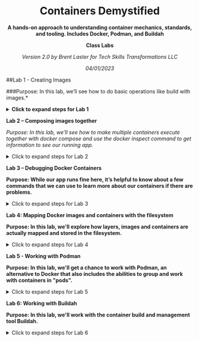 <div align="center">

<h1>Containers Demystified</h1>
<p><b>A hands-on approach to understanding container mechanics, standards, and tooling.  Includes Docker, Podman, and Buildah</b></p>

**Class Labs**
<p><i>Version 2.0 by Brent Laster for Tech Skills Transformations LLC</i></p>

_04/01/2023_
</div>


##Lab 1 - Creating Images

###Purpose:  In this lab, we’ll see how to do basic operations like build with images.*

<details>
<summary><b>Click to expand steps for Lab 1</b></summary>

1. If you haven't already, clone down the ctr-de repository from GitHub.

>
>       git clone https://github.com/skillrepos/ctr-de
>

2. Switch into the directory for our docker work.

>
>       cd roar-docker
>

3. Do an ls command and take a look at the files that we have in this directory.

>
>       ls
>

4. Take a moment and look at each of the files that start with “Dockerfile”.  See if you can understand what’s happening in them.

>
>       cat Dockerfile_roar_db_image
>       cat Dockerfile_roar_web_image
>          

5. Now let’s build our docker database image.  Type (or copy/paste) the following command: (Note that there is a space followed by a dot at the end of the command that must be there.)

>
>       docker build -f Dockerfile_roar_db_image -t roar-db .
>

6. Next build the image for the web piece.   This command is similar except it takes a build argument that is the war file in the directory that contains our previously built webapp.
(Note the space and dot at the end again.)

>
>       docker build -f Dockerfile_roar_web_image --build-arg  warFile=roar.war -t roar-web .
>

7. Now, let’s tag our two images with your user name for the docker.io or quay.io repositories. We’ll give them a tag of “v1” as opposed to the default tag that Docker provides of “latest”.

>
>       docker tag roar-web <your registry username>/roar-web:v1
>       docker tag roar-db <your registry username>/roar-db:v1
>
       
8. Do a docker images command to see the new images you’ve created.

>
>       docker images | grep roar
>
	
<p align="center">	
<b>END OF LAB</b>
</p>
</details>


**Lab 2 – Composing images together**

*Purpose: In this lab, we’ll see how to make multiple containers execute together with docker compose and use the docker inspect command to get information to see our running app.*
	
<details>
<summary>Click to expand steps for Lab 2</summary>	

1. Take a look at the docker compose file for our application and see if you can understand some of what it is doing.
	
>
>       cat docker-compose.yml
>
	
2. Run the following command to compose the two images together that we built in lab 1.

>	
>       docker-compose up
>
	
3. You should see the different processes running to create the containers and start the application running.  Take a look at the running containers that resulted from this command.

Note: We’ll leave the processes running in the first session, so open a second command prompt/terminal emulator and enter the command below.

>	
>       docker ps | grep roar
>

4. Make a note of the first 3 characters of the container id (first column) for the web container (row with roar-web in it).  You’ll need those for the next step.

5. Let’s find the web address so we can look at the running application.  To do this, we will search for the information via a docker inspect command.  Enter this command in the second terminal session, substituting in the characters from the container id from the step above for “<container id>” - the one for roar-web.   

(For example, if the line from docker ps showed this:

237a48a2aeb8        roar-web         "catalina.sh run"        About a minute ago   Up About a minute   0.0.0.0:8089->8080/tcp   

then <container id> could be “237”. Also note that “IPAddress” is case-sensitive.)

Make a note of the url that is returned.

>
>       docker inspect <container id> | grep IPAddress
>

6. Open a web browser and go to the url below, substituting  in the ip address from the step above for “<ip address>”. (Note the :8080 part added to the ip address)

>
>       http://<ip address>:8080/roar/
>

7.	You should see the running app on a screen like the following:

 
<p align="center">	
<b>END OF LAB</b>
</p>
</details>


**Lab 3 – Debugging Docker Containers**

**Purpose: While our app runs fine here, it’s helpful to know about a few commands that we can use to learn more about our containers if there are problems.**  

<details>
<summary>Click to expand steps for Lab 3</summary>
	
1.Let’s get a description of all of the attributes of our containers.  For these commands, use the same 3 character container id you used in step 2.  
Run the inspect command.   Take a moment to scroll around the output.

> 
>       docker inspect <container id> 
>
	
2. Now, let’s look at the logs from the running container.  Scroll around again and look at the output.  

>	
>       docker logs *<container id>* 
>

3. While we’re at it, let’s look at the history of the image (not the container).

>
>	docker history roar-web
>

4. Now, let’s suppose we wanted to take a look at the actual database that is being used for the app. This is a mysql database but we don’t have mysql installed on the VM.  So how can we do that?  Let’s connect into the container and use the mysql version within the container.  To do this we’ll use the “docker exec” command.  First find the container id of the db container.

>	
>       docker ps | grep roar-db
>

5. Make a note of the first 3 characters of the container id (first column) for the db container (row with roar-db in it).  You’ll need those for the next step.

6.  Now, let’s exec inside the container so we can look at the actual database.

>	
>	docker exec -it <container id> bash
>
	
Note that the last item on the command is the command we want to have running when we get inside the container – in this case the bash shell.

	
7.  Now, you’ll be inside the db container.   Check where you are with the pwd command and then let’s run the mysql command to connect to the database.  (Type these at the /# prompt.  Note no spaces between the options -u and -p and their arguments. You need only type the part in bold.)

>	
>	root@container-id:/# pwd
>	root@container-id:/# mysql -uadmin -padmin registry
>

(Here -u and -p are the userid and password respectively and registry is the database name.)


8.  You should now be at the “mysql>” prompt.   Run a couple of commands to see what tables we have and what is in the database. (Just type the parts in bold.)

>	
>	mysql> show tables;
>	mysql> select * from agents;
>

9. Exit out of mysql and then out of the container.

>	
>       mysql> exit
>       root@container-id:/# exit
>

10. Let’s go ahead and push our images over to our local registry so they’ll be ready for Kubernetes to use.
	
>	
>       docker push localhost:5000/roar-web:v1
>       docker push localhost:5000/roar-db:v1
>
	
11. Since we no longer need our docker containers running or the original images around, let’s go ahead and get rid of them with the commands below.

(Hint:  docker ps | grep roar  will let you find the ids more easily)

Stop the containers

>	
>	docker stop _<container id for roar-web>_
>	docker stop _<container id for roar-db>_
>
	
Remove the containers

>	
>	docker rm <container id for roar-web>
>	docker rm <container id for roar-db>
>
	
Remove the images

>	
>       docker rmi -f roar-web
>       docker rmi -f roar-db
>
	
<p align="center">	
<b>END OF LAB</b>
</p>
</details>

**Lab 4:  Mapping Docker images and containers with the filesystem**

**Purpose: In this lab, we'll explore how layers, images and containers are actually mapped and stored in the filesystem.**
	
<details>
<summary>Click to expand steps for Lab 4</summary>

1. First, we need to access the underlying storage area for Docker.  If you are running Docker on a Linux machine, you can open a terminal session to "/var/lib/docker".

If you are on a Windows or Mac system and have Docker Desktop installed, run the following command in a terminal.

>	
>       docker run -it --privileged --pid=host debian nsenter -t 1 -m -u -n -i sh
>
	
Now you should be able to change to the /var/lib/docker directory and see the files in that structure.

2. In another terminal session, let's run an interactive container based off of Ubuntu.

>	
>       docker run -ti ubuntu:18.04 bash
>
	
3. After pulling down an instance of the image, it will be started running for you and you'll be inside the image.  Let's make some simple changes so we can see how these are represented and stored in the underlying file system.  We'll delete one file, create a second one and then exit the container.

>	
>       # rm /etc/environment
>       # echo  new > /root/newfile.txt
>       # exit
>
	
4. Find the first 4 characters of the ubuntu container you were working with.  You can either get it from the previous steps or you can use a command like the one below to find it.

>	
>       docker ps -a | grep ubuntu
>
	
5. Install the "jq" tool if you don't have it from https://stedolan.github.io/jq/

6. Run a docker inspect command to find the underlying filesystem directories for the layers - using the first 4 characters from the container id and the jq tool to get the "graphdriver" data.

>	
>       docker inspect <first 4 chars of container id> | jq '.[0].GraphDriver.Data'
>

7. You should see output like the following.  Take note of the value for "UpperDir".  Select that and copy it.

{
  "LowerDir": "/var/lib/docker/overlay2/c19f1aa7797551da6701cfe5bb716665189d7191e4bc27ba503e6eb1d3a864cc-init/diff:/var/lib/docker/overlay2/4d037a0e2bb0f50d031382246c8374382fdd126b57960ff99d4b4c9be04cffd2/diff",
  "MergedDir": "/var/lib/docker/overlay2/c19f1aa7797551da6701cfe5bb716665189d7191e4bc27ba503e6eb1d3a864cc/merged",
  "UpperDir": "/var/lib/docker/overlay2/c19f1aa7797551da6701cfe5bb716665189d7191e4bc27ba503e6eb1d3a864cc/diff",
  "WorkDir": "/var/lib/docker/overlay2/c19f1aa7797551da6701cfe5bb716665189d7191e4bc27ba503e6eb1d3a864cc/work"
}


8. In the other terminal window, where you are in the /var/lib/docker directory, do an "ls" of that directory to see what's in the Docker filesystem location.

>	
>       ls <UpperDir path value copied from previous step>
>
	
The results should look something like this - showing the two top directories.

/ # ls /var/lib/docker/overlay2/c19f1aa7797551da6701cfe5bb716665189d7191e4bc27ba503e6eb1d3a864cc/diff
etc   root


9.  Now, take a look at the "etc" directory and you should see the file that was removed. 

> 	
>       ls <UpperDir path value copied from previous step>/etc
>
	
The results should look something like this showing the removed file.

/ # ls /var/lib/docker/overlay2/c19f1aa7797551da6701cfe5bb716665189d7191e4bc27ba503e6eb1d3a864cc/diff/etc
environment

10.  Next, look at the "root" directory and you should see the file that was created. 

>	
>       ls <UpperDir path value copied from previous step>/root
>
	
The results should look something like this showing the added file.

/ # ls /var/lib/docker/overlay2/c19f1aa7797551da6701cfe5bb716665189d7191e4bc27ba503e6eb1d3a864cc/diff/root
newfile.txt


11. If you want to see where the original image is stored, grab the second path under the "LowerDir" section (after the "init/diff:" piece).  It is highlighted below.

{
  "LowerDir": "/var/lib/docker/overlay2/c19f1aa7797551da6701cfe5bb716665189d7191e4bc27ba503e6eb1d3a864cc-init/diff:/var/lib/docker/overlay2/4d037a0e2bb0f50d031382246c8374382fdd126b57960ff99d4b4c9be04cffd2/diff",
  "MergedDir": "/var/lib/docker/overlay2/c19f1aa7797551da6701cfe5bb716665189d7191e4bc27ba503e6eb1d3a864cc/merged",
  "UpperDir": "/var/lib/docker/overlay2/c19f1aa7797551da6701cfe5bb716665189d7191e4bc27ba503e6eb1d3a864cc/diff",
  "WorkDir": "/var/lib/docker/overlay2/c19f1aa7797551da6701cfe5bb716665189d7191e4bc27ba503e6eb1d3a864cc/work"
}

12. You can do an "ls" on the path copied from the previous step and you'll see the original starting layer for the container.  You can also look at the "etc" and "root" directories to see the original state of those without the changes we made.

>	
>       ls <path value from 2nd part of LowerDir copied from previous step>
>
>       ls <path value from 2nd part of LowerDir copied from previous step>/root
>
>       ls <path value from 2nd part of LowerDir copied from previous step>/etc
>
	
<p align="center">	
<b>END OF LAB</b>
</p>
</details>

**Lab 5 - Working with Podman**

**Purpose: In this lab, we'll get a chance to work with Podman, an alternative to Docker that also includes the abilities to group and work with containers in "pods".**
	
<details>
<summary>Click to expand steps for Lab 5</summary>

1. If you haven't already, go ahead and install podman according to the instructions for your platform. See instructions at https://podman.io/getting-started/installation

2. On non-linux machines, you can run podman via a container or via the podman virtual machine. The command to run via a container is shown in part A below.  If you choose to use the virtual machine, you will need to do the two instructions shown in part B below.

A. Running in a container

>	
>       docker run -it --device /dev/fuse:rw --privileged -v <working dir>:/build quay.io/podman/stable bash
>
	
B. Running with the podman virtual machine. Follow the instructions to download the machine.  Then run it via the two commands below.  

>	
>       podman machine init
>       podman machine start
>
	
3. Check that podman is installed and responding.

>	
>       podman version
>
	
4. Now that you have podman installed, clone down the repository for us to work with in building images and then change into the directory with the docker content.

>	
>       git clone https://github.com/skillrepos/ctr-de
>       cd ctr-de
>
	
4. Now, build the two images (the web one and the database one) that we need for our application. Note that the syntax for podman is just like the syntax for Docker. Afterwards, you can see the images with podman.

>	
>      podman build -t roar-web:1.0.0 --build-arg warFile=roar.war -f Dockerfile_roar_web_image .
>
>      podman build -t roar-db:1.0.0 -f Dockerfile_roar_db_image  .
>
>      podman images
>

5. Now let's create a pod. 

>	
>      podman pod create --name roar-pod  -p 8087:8080 --network bridge
>
	
6. Next, we'll list the pod we have and then inspect it to look at it closer.

>	
>      podman pod ls
>
>      podman inspect roar-pod
>
	
7.  Notice the inspect lists one container at the bottom.  Let's look closer at what that container is.

>
>	podman ps -a --pod
>
	
8. Add the web image as a container to the pod.

>	
>       podman run --pod roar-pod  --name roar-web  -d roar-web:1.0.0
>
	
9. Finally, we'll add the database image as a container to the pod.

>
>	podman run --pod roar-pod  -e MYSQL_USER="admin" -e MYSQL_PASSWORD="admin" -e MYSQL_DATABASE="registry" -e MYSQL_ROOT_PASSWORD="root+1"  --name roar-db  -dt roar-db:1.0.0
>
	
10. You can now see the containers running in the pod.

>	
>       podman inspect roar-pod
>
	
11. Now you can open up the url below in a browser and see the application running.

http://localhost:8087/roar

<p align="center">	
<b>END OF LAB</b>
</p>
</details>	
 
**Lab 6: Working with Buildah**

**Purpose: In this lab, we'll work with the container build and management tool Buildah.**
	
<details>
<summary>Click to expand steps for Lab 6</summary>

1. If you are running on a Linux system or VM, you can follow instructions at https://github.com/containers/buildah/blob/main/install.md  to install Buildah.  If you are running with Docker Desktop on a Mac or Windows system, you can run it via a Docker container.

2. When you run the Docker container, mount the area where you have the ctr-de directory available - indicated by the <working dir> in step 3.

3. Run the command below to access buildah via a container.

>	
>       docker run -it --device /dev/fuse:rw --privileged -v <working dir>:/build quay.io/buildah/stable bash
>
	
4. If you are running on a linux system, cd to the ctr-de directory.

5. If you're running in a container, you'll now be in the container with access to buildah. Go to the build directory that you mounted into the container. And run the command below to produce new images using the bash script. After the images are created, you should be able to see them via the "buildah images" command.

>
>	cd /build (if in the container)
>       cd ctr-de (if in linux)
>
	
6.  Now, run the bash script that will use buildah to build the images instead of the Dockerfiles.  Also, we need to pass in the built deliverable to be pulled in for the webapp. That's what roar.web is.

>	
>       bash ./buildah-roar.sh roar.web
>       buildah images
>
	
7. For this next step, you will need your docker.io userid or your quay.io userid. Login to one of these using the buildah login command and your username/password.

>	
>       buildah login docker.io  -OR-  $ buildah login quay.io
>
	
8. After logging in to the registry, tag your images with your username appropriately.  

>	
>      buildah tag <roar-web image> for <userid>/roar-web
>      buildah tag <roar-db image> for <userid>/roar-db
>
	
9. Push the images out to the registry.

>	
>      buildah push <userid>/roar-web
>      buildah push <userid>/roar-db
>
	
10. Exit out of the container so you're back to being able to access podman.

>	
>      exit
>
	
11. Use podman to pull the updated db image you just pushed.

>	
>      podman pull <userid>/roar-db
>
	
12. Now, we'll use podman to remove the old container from the pod and replace it with the new one.

>	
>      podman container rm <container name>
>      podman container run <new container name> --pod
>
	
13. Refresh the application in the browser and you should see a version of the app running with test data.


![image](https://user-images.githubusercontent.com/82771267/229325653-8ec59ca3-f40a-4cdb-b194-a1ceface655f.png)


<p align="center">	
<b>END OF LAB</b>
</p>
</details>
